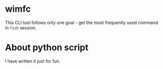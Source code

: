 # wimfc
This CLI tool follows only one goal - get the most frequently used command in ```fish``` session.

# About python script
I have written it just for fun.
